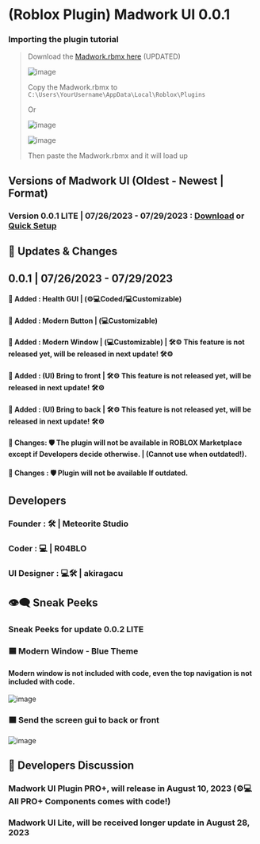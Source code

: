 # (Roblox Plugin) Madwork UI 0.0.1
### Importing the plugin tutorial
> Download the [Madwork.rbmx here](https://shorturl.at/atRS1) (UPDATED)
> 
> ![image](https://github.com/Meteorite-Studio/Madwork/assets/137842100/6d7c6e91-26fa-4ef9-bf75-a27f3301cd48)
> 
> Copy the Madwork.rbmx to
> `C:\Users\YourUsername\AppData\Local\Roblox\Plugins`
>
> Or
>
> ![image](https://github.com/Meteorite-Studio/Madwork/assets/137842100/82ee68a4-03c1-4a36-9ac4-bd940a5e587f)
>
> ![image](https://github.com/Meteorite-Studio/Madwork/assets/137842100/fd4c928a-e88e-4c9a-96b9-91aa2ce7c951)
>
> Then paste the Madwork.rbmx and it will load up      

## Versions of Madwork UI (Oldest - Newest | Format)
### Version 0.0.1 LITE | 07/26/2023 - 07/29/2023 : [Download](https://shorturl.at/atRS1) or [Quick Setup]()


## 🎯 Updates & Changes
## 0.0.1 | 07/26/2023 - 07/29/2023
#### 🔵 Added : Health GUI | (⚙💻Coded/💻Customizable)
#### 🔵 Added : Modern Button | (💻Customizable)
#### 🔵 Added : Modern Window | (💻Customizable) | 🛠⚙ This feature is not released yet, will be released in next update! 🛠⚙
#### 🔵 Added : (UI) Bring to front | 🛠⚙ This feature is not released yet, will be released in next update! 🛠⚙
#### 🔵 Added : (UI) Bring to back | 🛠⚙ This feature is not released yet, will be released in next update! 🛠⚙
#### 🔴 Changes: 🛡 The plugin will not be available in ROBLOX Marketplace except if Developers decide otherwise. | (Cannot use when outdated!).
#### 🔴 Changes : 🛡 Plugin will not be available If outdated.


## Developers
### Founder : 🛠 | Meteorite Studio
### Coder : 💻 | R04BLO
### UI Designer : 💻🛠 | akiragacu

## 👁‍🗨 Sneak Peeks
### Sneak Peeks for update 0.0.2 LITE
### 🟦 Modern Window - Blue Theme
#### Modern window is not included with code, even the top navigation is not included with code. 
![image](https://github.com/Meteorite-Studio/Madwork/assets/137842100/6212fcf6-0ef7-4d02-b8bf-2cab60c14090)
### 🟧 Send the screen gui to back or front
![image](https://github.com/Meteorite-Studio/Madwork/assets/137842100/2a80edce-c8c8-4dc4-bb22-67742f34ca04)

## 💬 Developers Discussion
### Madwork UI Plugin PRO+, will release in August 10, 2023 (⚙💻All PRO+ Components comes with code!)
### Madwork UI Lite, will be received longer update in August 28, 2023
